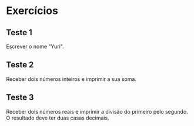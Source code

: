 # Exercícios

## Teste 1
Escrever o nome "Yuri".

## Teste 2
Receber dois números inteiros e imprimir a sua soma.

## Teste 3
Receber dois números reais e imprimir a divisão do primeiro pelo segundo. O resultado deve ter duas casas decimais.
